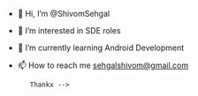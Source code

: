 - 👋 Hi, I’m @ShivomSehgal
- 👀 I’m interested in SDE roles
- 🌱 I’m currently learning Android Development
- 📫 How to reach me sehgalshivom@gmail.com

         Thankx -->
